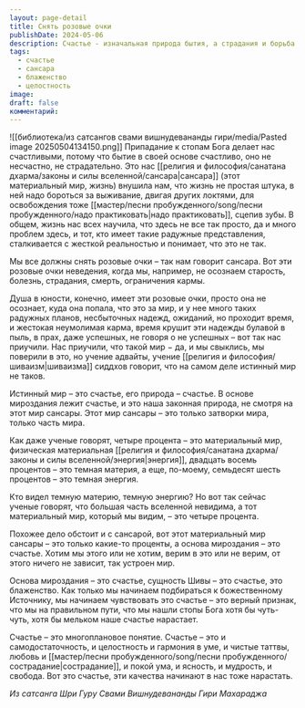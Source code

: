 ```yaml
---
layout: page-detail
title: Снять розовые очки
publishDate: 2024-05-06
description: Счастье - изначальная природа бытия, а страдания и борьба - лишь иллюзии сансары, внушённые материальным миром. Истинная реальность - это блаженство, самодостаточность, гармония, любовь и свобода, которые раскрываются при приближении к Божественному Источнику. Припадание к стопам Бога возвращает нас к этому счастью, указывая, что мы на верном пути.
tags:
  - счастье
  - сансара
  - блаженство
  - целостность
image: 
draft: false
комментарий:
---
```

![[библиотека/из сатсангов свами вишнудевананды гири/media/Pasted image 20250504134150.png]]
Припадание к стопам Бога делает нас счастливыми, потому что бытие в своей основе счастливо, оно не несчастно, не страдательно. Это нас [[религия и философия/санатана дхарма/законы и силы вселенной/сансара|сансара]] (этот материальный мир, жизнь) внушила нам, что жизнь не простая штука, в ней надо бороться за выживание, двигая других локтями, для освобождения тоже [[мастер/песни пробужденного/song/песни пробужденного/надо практиковать|надо практиковать]], сцепив зубы. В общем, жизнь нас всех научила, что здесь не все так просто, да и много проблем здесь, и тот, кто имеет такие радужные представления, сталкивается с жесткой реальностью и понимает, что это не так. 

  
 Мы все должны снять розовые очки – так нам говорит сансара. Вот эти розовые очки неведения, когда мы, например, не осознаем старость, болезнь, страдания, смерть, ограничения кармы.

 Душа в юности, конечно, имеет эти розовые очки, просто она не осознает, куда она попала, что это за мир, и у нее много таких радужных планов, несбыточных надежд, ожиданий, но проходит время, и жестокая неумолимая карма, время крушит эти надежды булавой в пыль, в прах, даже успешных, не говоря о не успешных – вот так нас приучили. Нас приучили, что такой мир − да, и мы свыклись, мы поверили в это, но учение адвайты, учение [[религия и философия/шиваизм|шиваизма]] сиддхов говорит, что на самом деле истинный мир не таков.

 Истинный мир – это счастье, его природа – счастье. В основе мироздания лежит счастье, и это наша законная природа, не смотря на этот мир сансары. Этот мир сансары – это только затворки мира, только часть мира.

 Как даже ученые говорят, четыре процента – это материальный мир, физическая материальная [[религия и философия/санатана дхарма/законы и силы вселенной/энергия|энергия]], двадцать восемь процентов – это темная материя, а еще, по-моему, семьдесят шесть процентов – это темная энергия.

 Кто видел темную материю, темную энергию? Но вот так сейчас ученые говорят, что большая часть вселенной невидима, а тот материальный мир, который мы видим, – это четыре процента.

 Похожее дело обстоит и с сансарой, вот этот материальный мир сансары – это только какие-то проценты, а основа мироздания – это счастье. Хотим мы этого или не хотим, верим в это или не верим, от этого ничего не зависит, так устроен мир.

 Основа мироздания – это счастье, сущность Шивы – это счастье, это блаженство. Как только мы начинаем подбираться к божественному Источнику, мы начинаем чувствовать это счастье – это верный признак, что мы на правильном пути, что мы нашли стопы Бога хотя бы чуть-чуть, хотя бы мельком наше счастье нарастает.

 Счастье – это многоплановое понятие. Счастье – это и самодостаточность, и целостность и гармония в уме, и чистые таттвы, любовь и [[мастер/песни пробужденного/song/песни пробужденного/сострадание|сострадание]], и покой ума, и ясность, и мудрость, и свобода. Вот это счастье, эти качества начинают в нас тоже нарастать.

 *Из сатсанга Шри Гуру Свами Вишнудевананды Гири Махараджа*